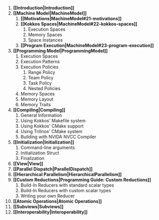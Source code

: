 1. **[[Introduction|Introduction]]**
2. **[[Machine Model|MachineModel]]**
    1. **[[Motivations|MachineModel#21-motivations]]**
    2. **[[Kokkos Spaces|MachineModel#22-kokkos-spaces]]**
        1. Execution Spaces
        2. Memory Spaces
        3. Space Instances
    3. **[[Program Execution|MachineModel#23-program-execution]]**
3. **[[Programming Model|ProgrammingModel]]**
    1. Execution Spaces
    2. Execution Patterns
    3. Execution Policies
        1. Range Policy
        2. Team Policy
        3. Task Policy
        4. Nested Policies
    4. Memory Spaces
    5. Memory Layout
    6. Memory Traits
4. **[[Compiling|Compiling]]**
    1. General Information
    2. Using Kokkos' Makefile system
    3. Using Kokkos' CMake support
    4. Using Trilinos' CMake system
    5. Building with NVIDA NVCC Compiler
5. **[[Initialization|Initialization]]**
    1. Command-line arguments
    2. Initialization Struct
    3. Finalization
6. **[[View|View]]**
7. **[[Parallel Dispatch|ParallelDispatch]]**
8. **[[Hierarchical Parallelism|HierarchicalParallelism]]**
9. **[[Custom Reductions|Programming Guide: Custom Reductions]]**
    1. Build-In Reducers with standard scalar types
    2. Build-In Reducers with custom scalar types
    3. Writing your own Reducer
10. **[[Atomic Operations|Atomic Operations]]**
11. **[[Subviews|Subviews]]**
12. **[[Interoperability|Interoperability]]**